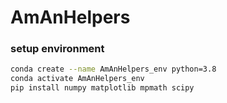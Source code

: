 # AmAnHelpers

### setup environment
```sh
conda create --name AmAnHelpers_env python=3.8
conda activate AmAnHelpers_env
pip install numpy matplotlib mpmath scipy
```